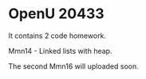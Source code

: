 # OpenU 20433
It contains 2 code homework.

Mmn14 - Linked lists with heap.

The second Mmn16 will uploaded soon.
